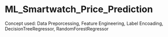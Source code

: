 # ML_Smartwatch_Price_Prediction
Concept used: Data Preporcessing, Feature Engineering, Label Encoading, DecisionTreeRegressor, RandomForestRegressor
